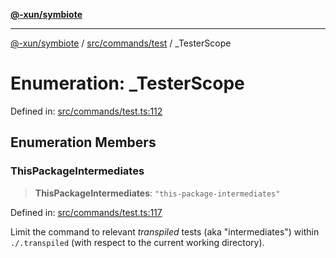 [**@-xun/symbiote**](../../../../README.md)

***

[@-xun/symbiote](../../../../README.md) / [src/commands/test](../README.md) / \_TesterScope

# Enumeration: \_TesterScope

Defined in: [src/commands/test.ts:112](https://github.com/Xunnamius/symbiote/blob/5bc8cc1bc3878913c89597fb873ade336adb86bd/src/commands/test.ts#L112)

## Enumeration Members

### ThisPackageIntermediates

> **ThisPackageIntermediates**: `"this-package-intermediates"`

Defined in: [src/commands/test.ts:117](https://github.com/Xunnamius/symbiote/blob/5bc8cc1bc3878913c89597fb873ade336adb86bd/src/commands/test.ts#L117)

Limit the command to relevant _transpiled_ tests (aka "intermediates")
within `./.transpiled` (with respect to the current working directory).
